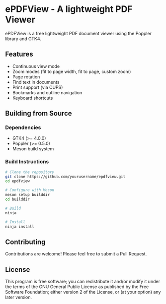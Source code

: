 # ePDFView - A lightweight PDF Viewer

ePDFView is a free lightweight PDF document viewer using the Poppler library and GTK4.

## Features

- Continuous view mode
- Zoom modes (fit to page width, fit to page, custom zoom)
- Page rotation
- Find text in documents
- Print support (via CUPS)
- Bookmarks and outline navigation
- Keyboard shortcuts

## Building from Source

### Dependencies

- GTK4 (>= 4.0.0)
- Poppler (>= 0.5.0)
- Meson build system

### Build Instructions

```bash
# Clone the repository
git clone https://github.com/yourusername/epdfview.git
cd epdfview

# Configure with Meson
meson setup builddir
cd builddir

# Build
ninja

# Install
ninja install
```

## Contributing

Contributions are welcome! Please feel free to submit a Pull Request.

## License

This program is free software; you can redistribute it and/or modify
it under the terms of the GNU General Public License as published by
the Free Software Foundation; either version 2 of the License, or
(at your option) any later version.
